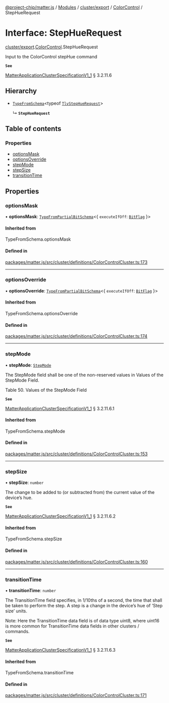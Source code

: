 [@project-chip/matter.js](../README.md) / [Modules](../modules.md) / [cluster/export](../modules/cluster_export.md) / [ColorControl](../modules/cluster_export.ColorControl.md) / StepHueRequest

# Interface: StepHueRequest

[cluster/export](../modules/cluster_export.md).[ColorControl](../modules/cluster_export.ColorControl.md).StepHueRequest

Input to the ColorControl stepHue command

**`See`**

[MatterApplicationClusterSpecificationV1_1](spec_export.MatterApplicationClusterSpecificationV1_1.md) § 3.2.11.6

## Hierarchy

- [`TypeFromSchema`](../modules/tlv_export.md#typefromschema)\<typeof [`TlvStepHueRequest`](../modules/cluster_export.ColorControl.md#tlvstephuerequest)\>

  ↳ **`StepHueRequest`**

## Table of contents

### Properties

- [optionsMask](cluster_export.ColorControl.StepHueRequest.md#optionsmask)
- [optionsOverride](cluster_export.ColorControl.StepHueRequest.md#optionsoverride)
- [stepMode](cluster_export.ColorControl.StepHueRequest.md#stepmode)
- [stepSize](cluster_export.ColorControl.StepHueRequest.md#stepsize)
- [transitionTime](cluster_export.ColorControl.StepHueRequest.md#transitiontime)

## Properties

### optionsMask

• **optionsMask**: [`TypeFromPartialBitSchema`](../modules/schema_export.md#typefrompartialbitschema)\<\{ `executeIfOff`: [`BitFlag`](../modules/schema_export.md#bitflag)  }\>

#### Inherited from

TypeFromSchema.optionsMask

#### Defined in

[packages/matter.js/src/cluster/definitions/ColorControlCluster.ts:173](https://github.com/project-chip/matter.js/blob/3adaded6/packages/matter.js/src/cluster/definitions/ColorControlCluster.ts#L173)

___

### optionsOverride

• **optionsOverride**: [`TypeFromPartialBitSchema`](../modules/schema_export.md#typefrompartialbitschema)\<\{ `executeIfOff`: [`BitFlag`](../modules/schema_export.md#bitflag)  }\>

#### Inherited from

TypeFromSchema.optionsOverride

#### Defined in

[packages/matter.js/src/cluster/definitions/ColorControlCluster.ts:174](https://github.com/project-chip/matter.js/blob/3adaded6/packages/matter.js/src/cluster/definitions/ColorControlCluster.ts#L174)

___

### stepMode

• **stepMode**: [`StepMode`](../enums/cluster_export.ColorControl.StepMode.md)

The StepMode field shall be one of the non-reserved values in Values of the StepMode Field.

Table 50. Values of the StepMode Field

**`See`**

[MatterApplicationClusterSpecificationV1_1](spec_export.MatterApplicationClusterSpecificationV1_1.md) § 3.2.11.6.1

#### Inherited from

TypeFromSchema.stepMode

#### Defined in

[packages/matter.js/src/cluster/definitions/ColorControlCluster.ts:153](https://github.com/project-chip/matter.js/blob/3adaded6/packages/matter.js/src/cluster/definitions/ColorControlCluster.ts#L153)

___

### stepSize

• **stepSize**: `number`

The change to be added to (or subtracted from) the current value of the device’s hue.

**`See`**

[MatterApplicationClusterSpecificationV1_1](spec_export.MatterApplicationClusterSpecificationV1_1.md) § 3.2.11.6.2

#### Inherited from

TypeFromSchema.stepSize

#### Defined in

[packages/matter.js/src/cluster/definitions/ColorControlCluster.ts:160](https://github.com/project-chip/matter.js/blob/3adaded6/packages/matter.js/src/cluster/definitions/ColorControlCluster.ts#L160)

___

### transitionTime

• **transitionTime**: `number`

The TransitionTime field specifies, in 1/10ths of a second, the time that shall be taken to perform the
step. A step is a change in the device’s hue of ‘Step size’ units.

Note: Here the TransitionTime data field is of data type uint8, where uint16 is more common for
TransitionTime data fields in other clusters / commands.

**`See`**

[MatterApplicationClusterSpecificationV1_1](spec_export.MatterApplicationClusterSpecificationV1_1.md) § 3.2.11.6.3

#### Inherited from

TypeFromSchema.transitionTime

#### Defined in

[packages/matter.js/src/cluster/definitions/ColorControlCluster.ts:171](https://github.com/project-chip/matter.js/blob/3adaded6/packages/matter.js/src/cluster/definitions/ColorControlCluster.ts#L171)
